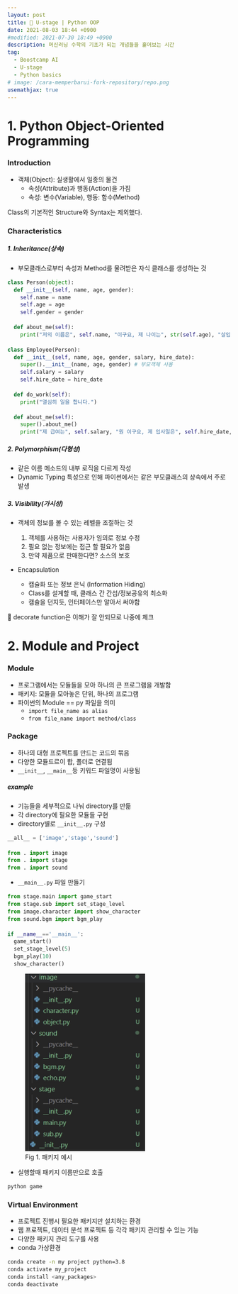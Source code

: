 ```yaml
---
layout: post
title: 🤖 U-stage | Python OOP
date: 2021-08-03 18:44 +0900
#modified: 2021-07-30 18:49 +0900
description: 머신러닝 수학의 기초가 되는 개념들을 훑어보는 시간
tag:
  - Boostcamp AI
  - U-stage
  - Python basics
# image: /cara-memperbarui-fork-repository/repo.png
usemathjax: true
---
```


# 1. Python Object-Oriented Programming

### Introduction

* 객체(Object): 실생활에서 일종의 물건
  * 속성(Attribute)과 행동(Action)을 가짐
  * 속성: 변수(Variable), 행동: 함수(Method)

Class의 기본적인 Structure와 Syntax는 제외했다.

### Characteristics

##### 1. Inheritance(상속)

* 부모클래스로부터 속성과 Method를 물려받은 자식 클래스를 생성하는 것

```py
class Person(object):
  def __init__(self, name, age, gender):
    self.name = name
    self.age = age
    self.gender = gender

  def about_me(self):
    print("저의 이름은", self.name, "이구요, 제 나이는", str(self.age), "살입니다.")
  
class Employee(Person):
  def __init__(self, name, age, gender, salary, hire_date):
    super().__init__(name, age, gender) # 부모객체 사용
    self.salary = salary
    self.hire_date = hire_date
  
  def do_work(self):
    print("열심히 일을 합니다.")
  
  def about_me(self):
    super().about_me()
    print("제 급여는", self.salary, "원 이구요, 제 입사일은", self.hire_date, "입니다.")
```

##### 2. Polymorphism(다형성)

* 같은 이름 메소드의 내부 로직을 다르게 작성
* Dynamic Typing 특성으로 인해 파이썬에서는 같은 부모클래스의 상속에서 주로 발생

##### 3. Visibility(가시성)

* 객체의 정보를 볼 수 있는 레벨을 조절하는 것
  1. 객체를 사용하는 사용자가 임의로 정보 수정
  2. 필요 없는 정보에는 접근 할 필요가 없음
  3. 만약 제픔으로 판매한다면? 소스의 보호

* Encapsulation
  * 캡슐화 또는 정보 은닉 (Information Hiding)
  * Class를 설계할 때, 클래스 간 간섭/정보공유의 최소화
  * 캠슐을 던지듯, 인터페이스만 알아서 써야함

🤔 decorate function은 이해가 잘 안되므로 나중에 체크

# 2. Module and Project

### Module

* 프로그램에서는 모듈들을 모아 하나의 큰 프로그램을 개발함
* 패키지: 모듈을 모아놓은 단위, 하나의 프로그램
* 파이썬의 Module == py 파일을 의미
  * `import file_name as alias`
  * `from file_name import method/class`

### Package

* 하나의 대형 프로젝트를 만드는 코드의 묶음
* 다양한 모듈드르이 합, 폴더로 연결됨
* `__init__`, `__main__`등 키워드 파일명이 사용됨

##### example

* 기능들을 세부적으로 나눠 directory를 만듦
* 각 directory에 필요한 모듈들 구현
* directory별로 `__init__.py` 구성

```py
__all__ = ['image','stage','sound']

from . import image
from . import stage
from . import sound
```
* `__main__.py` 파일 만들기

```py
from stage.main import game_start
from stage.sub import set_stage_level
from image.character import show_character
from sound.bgm import bgm_play

if __name__=='__main__':
  game_start()
  set_stage_level(5)
  bgm_play(10)
  show_character()
```

<figure>
<img src="/assets/img/IMG_1186.jpg" alt="패키지 예시" height="400">
<figcaption>Fig 1. 패키지 예시</figcaption>
</figure>

* 실행할때 패키지 이름만으로 호출

```zsh
python game
```

### Virtual Environment

* 프로젝트 진행시 필요한 패키지만 설치하는 환경
* 웹 프로젝트, 데이터 분석 프로젝트 등 각각 패키지 관리할 수 있는 기능
* 다양한 패키지 관리 도구를 사용
* conda 가상환경

```zsh
conda create -n my project python=3.8
conda activate my_project
conda install <any_packages>
conda deactivate
```